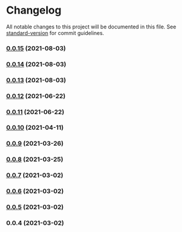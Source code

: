 # Changelog

All notable changes to this project will be documented in this file. See [standard-version](https://github.com/conventional-changelog/standard-version) for commit guidelines.

### [0.0.15](https://github.com/christopher-caldwell/common-aws-actions/compare/v0.0.14...v0.0.15) (2021-08-03)

### [0.0.14](https://github.com/christopher-caldwell/common-aws-actions/compare/v0.0.13...v0.0.14) (2021-08-03)

### [0.0.13](https://github.com/christopher-caldwell/common-aws-actions/compare/v0.0.12...v0.0.13) (2021-08-03)

### [0.0.12](https://github.com/christopher-caldwell/common-aws-actions/compare/v0.0.11...v0.0.12) (2021-06-22)

### [0.0.11](https://github.com/christopher-caldwell/common-aws-actions/compare/v0.0.10...v0.0.11) (2021-06-22)

### [0.0.10](https://github.com/christopher-caldwell/common-aws-actions/compare/v0.0.9...v0.0.10) (2021-04-11)

### [0.0.9](https://github.com/christopher-caldwell/common-aws-actions/compare/v0.0.8...v0.0.9) (2021-03-26)

### [0.0.8](https://github.com/christopher-caldwell/common-aws-actions/compare/v0.0.7...v0.0.8) (2021-03-25)

### [0.0.7](https://github.com/christopher-caldwell/common-aws-actions/compare/v0.0.6...v0.0.7) (2021-03-02)

### [0.0.6](https://github.com/christopher-caldwell/common-aws-actions/compare/v0.0.5...v0.0.6) (2021-03-02)

### [0.0.5](https://github.com/christopher-caldwell/common-aws-actions/compare/v0.0.4...v0.0.5) (2021-03-02)

### 0.0.4 (2021-03-02)
